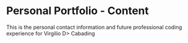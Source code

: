 # Personal Portfolio - Content

This is the personal contact information and future professional coding experience for Virgilio D> Cabading